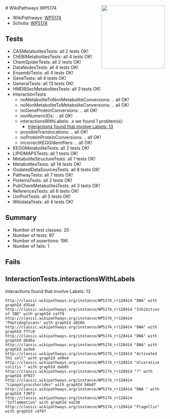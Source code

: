 <img style="float: right; width: 200px" src="https://upload.wikimedia.org/wikipedia/commons/thumb/8/83/Wplogo_with_text_500.png/640px-Wplogo_with_text_500.png" />
# WikiPathways WP5174

* WikiPathways: [WP5174](https://wikipathways.org/pathways/WP5174)
* Scholia: [WP5174](https://scholia.toolforge.org/wikipathways/WP5174)
## Tests
* CASMetabolitesTests: all 2 tests OK!
* ChEBIMetabolitesTests: all 4 tests OK!
* ChemSpiderTests: all 2 tests OK!
* DataNodesTests: all 4 tests OK!
* EnsemblTests: all 4 tests OK!
* GeneTests: all 4 tests OK!
* GeneralTests: all 13 tests OK!
* HMDBSecMetabolitesTests: all 3 tests OK!
* InteractionTests
    * noMetaboliteToNonMetaboliteConversions: .. all OK!
    * noNonMetaboliteToMetaboliteConversions: .. all OK!
    * noGeneProteinConversions: .. all OK!
    * nonNumericIDs: .. all OK!
    * interactionsWithLabels: .x we found 1 problem(s):
        * [Interactions found that involve Labels: 13](#fe97a8bb)
    * possibleTranslocations: .. all OK!
    * noProteinProteinConversions: .. all OK!
    * incorrectKEGGIdentifiers: .. all OK!
* KEGGMetaboliteTests: all 2 tests OK!
* LIPIDMAPSTests: all 1 tests OK!
* MetaboliteStructureTests: all 1 tests OK!
* MetabolitesTests: all 14 tests OK!
* OudatedDataSourcesTests: all 8 tests OK!
* PathwayTests: all 7 tests OK!
* ProteinsTests: all 2 tests OK!
* PubChemMetabolitesTests: all 3 tests OK!
* ReferencesTests: all 6 tests OK!
* UniProtTests: all 5 tests OK!
* WikidataTests: all 4 tests OK!


## Summary

* Number of test classes: 20
* Number of tests: 97
* Number of assertions: 196
* Number of fails: 1

## Fails

<a name="fe97a8bb" />

## InteractionTests.interactionsWithLabels

Interactions found that involve Labels: 13
```
http://classic.wikipathways.org/instance/WP5174_rr128414 "DNA" with graphId d35ad
http://classic.wikipathways.org/instance/WP5174_rr128414 "Inhibition of IBD" with graphId caff9
http://classic.wikipathways.org/instance/WP5174_rr128414 "Peptidoglycans" with graphId a826b
http://classic.wikipathways.org/instance/WP5174_rr128414 "DNA" with graphId fffc0
http://classic.wikipathways.org/instance/WP5174_rr128414 "DNA" with graphId d6d6a
http://classic.wikipathways.org/instance/WP5174_rr128414 "DNA" with graphId aa3e8
http://classic.wikipathways.org/instance/WP5174_rr128414 "Activated Th1 cell" with graphId a49e4
http://classic.wikipathways.org/instance/WP5174_rr128414 "Ulcerative colitis " with graphId dab85
http://classic.wikipathways.org/instance/WP5174_rr128414 "?" with graphId df927
http://classic.wikipathways.org/instance/WP5174_rr128414 "Lipopolysaccharides" with graphId b6bd7
http://classic.wikipathways.org/instance/WP5174_rr128414 "DNA " with graphId f30f2
http://classic.wikipathways.org/instance/WP5174_rr128414 "Inflammation" with graphId ea250
http://classic.wikipathways.org/instance/WP5174_rr128414 "Flagellin" with graphId cdf97
```

